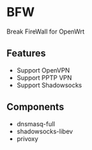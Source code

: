# BFW
Break FireWall for OpenWrt

## Features
* Support OpenVPN
* Support PPTP VPN
* Support Shadowsocks

## Components
* dnsmasq-full
* shadowsocks-libev
* privoxy